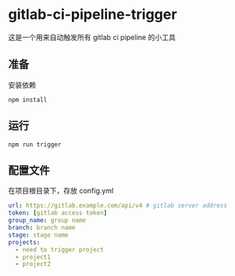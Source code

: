 # gitlab-ci-pipeline-trigger

这是一个用来自动触发所有 gitlab ci pipeline 的小工具

## 准备

安装依赖

`npm install`

## 运行

`npm run trigger`

## 配置文件

在项目根目录下，存放 config.yml

```yaml
url: https://gitlab.example.com/api/v4 # gitlab server address
token: [gitlab access token]
group_name: group name
branch: branch name
stage: stage name
projects:
  - need to trigger project
  - project1
  - project2

```